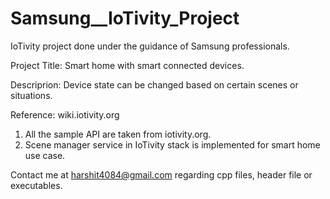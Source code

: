 # Samsung__IoTivity_Project
IoTivity project done under the guidance of Samsung professionals.


Project Title: Smart home with smart connected devices.

Descriprion: Device state can be changed based on certain scenes or situations.

Reference: wiki.iotivity.org

1. All the sample API are taken from iotivity.org. 
2. Scene manager service in IoTivity stack is implemented for smart home use case.

Contact me at harshit4084@gmail.com regarding cpp files, header file or executables. 
